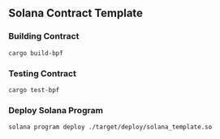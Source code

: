 ## Solana Contract Template

### Building Contract

`cargo build-bpf`

### Testing Contract

`cargo test-bpf`

### Deploy Solana Program

`solana program deploy ./target/deploy/solana_template.so`
